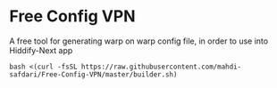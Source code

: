 # Free Config VPN
A free tool for generating warp on warp config file, in order to use into Hiddify-Next app

```
bash <(curl -fsSL https://raw.githubusercontent.com/mahdi-safdari/Free-Config-VPN/master/builder.sh)
```
